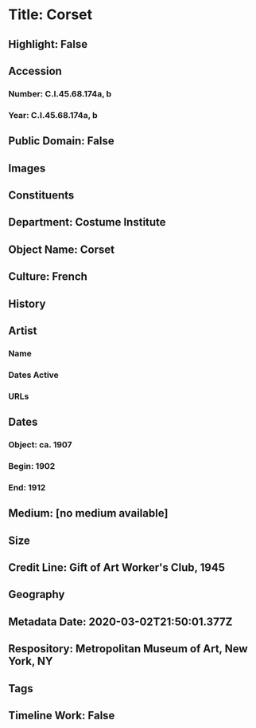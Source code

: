 # Title: Corset
## Highlight: False
## Accession
### Number: C.I.45.68.174a, b
### Year: C.I.45.68.174a, b
## Public Domain: False
## Images
## Constituents
## Department: Costume Institute
## Object Name: Corset
## Culture: French
## History
## Artist
### Name
### Dates Active
### URLs
## Dates
### Object: ca. 1907
### Begin: 1902
### End: 1912
## Medium: [no medium available]
## Size
## Credit Line: Gift of Art Worker's Club, 1945
## Geography
## Metadata Date: 2020-03-02T21:50:01.377Z
## Respository: Metropolitan Museum of Art, New York, NY
## Tags
## Timeline Work: False